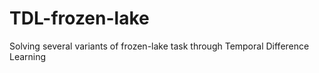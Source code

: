 # TDL-frozen-lake
Solving several variants of frozen-lake task through Temporal Difference Learning

